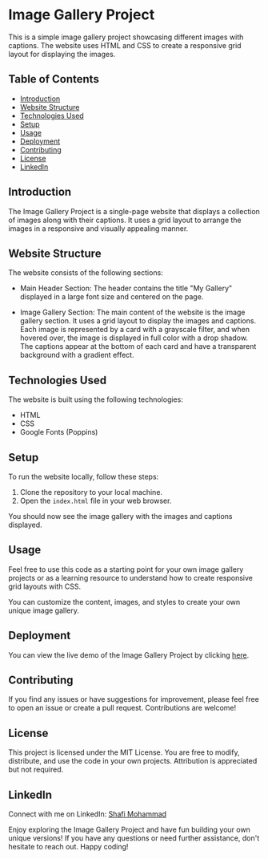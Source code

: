 # Image Gallery Project

This is a simple image gallery project showcasing different images with captions. The website uses HTML and CSS to create a responsive grid layout for displaying the images.

## Table of Contents

- [Introduction](#introduction)
- [Website Structure](#website-structure)
- [Technologies Used](#technologies-used)
- [Setup](#setup)
- [Usage](#usage)
- [Deployment](#deployment)
- [Contributing](#contributing)
- [License](#license)
- [LinkedIn](#linkedin)

## Introduction

The Image Gallery Project is a single-page website that displays a collection of images along with their captions. It uses a grid layout to arrange the images in a responsive and visually appealing manner.

## Website Structure

The website consists of the following sections:

- Main Header Section: The header contains the title "My Gallery" displayed in a large font size and centered on the page.

- Image Gallery Section: The main content of the website is the image gallery section. It uses a grid layout to display the images and captions. Each image is represented by a card with a grayscale filter, and when hovered over, the image is displayed in full color with a drop shadow. The captions appear at the bottom of each card and have a transparent background with a gradient effect.

## Technologies Used

The website is built using the following technologies:

- HTML
- CSS
- Google Fonts (Poppins)

## Setup

To run the website locally, follow these steps:

1. Clone the repository to your local machine.
2. Open the `index.html` file in your web browser.

You should now see the image gallery with the images and captions displayed.

## Usage

Feel free to use this code as a starting point for your own image gallery projects or as a learning resource to understand how to create responsive grid layouts with CSS.

You can customize the content, images, and styles to create your own unique image gallery.

## Deployment

You can view the live demo of the Image Gallery Project by clicking [here](#deploy-link).

## Contributing

If you find any issues or have suggestions for improvement, please feel free to open an issue or create a pull request. Contributions are welcome!

## License

This project is licensed under the MIT License. You are free to modify, distribute, and use the code in your own projects. Attribution is appreciated but not required.

## LinkedIn

Connect with me on LinkedIn: [Shafi Mohammad](https://www.linkedin.com/in/shafi-mohammad9/)

Enjoy exploring the Image Gallery Project and have fun building your own unique versions! If you have any questions or need further assistance, don't hesitate to reach out. Happy coding!
